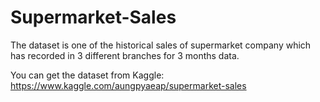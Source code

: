 # Supermarket-Sales

The dataset is one of the historical sales of supermarket company which has recorded in 3 different branches for 3 months data.

You can get the dataset from Kaggle: https://www.kaggle.com/aungpyaeap/supermarket-sales
